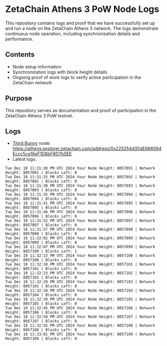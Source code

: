 # ZetaChain Athens 3 PoW Node Logs
This repository contains logs and proof that we have successfully set up and run a node on the ZetaChain Athens 3 network. The logs demonstrate continuous node operation, including synchronization details and performance.

## Contents
- Node setup information
- Synchronization logs with block height details
- Ongoing proof of work logs to verify active participation in the ZetaChain network

## Purpose
This repository serves as documentation and proof of participation in the ZetaChain Athens 3 PoW testnet.

## Logs

- [Third Bunny](https://thirdbunny.xyz/) node: https://athens.explorer.zetachain.com/address/0x225254d35dE666064Eccc5ce16eF1D8bF8D7b5EE
- Latest logs:
```
Tue Dec 10 11:31:20 PM UTC 2024 Your Node Height: 8057091 | Network Height: 8057091 | Blocks Left: 0
Tue Dec 10 11:31:25 PM UTC 2024 Your Node Height: 8057092 | Network Height: 8057092 | Blocks Left: 0
Tue Dec 10 11:31:30 PM UTC 2024 Your Node Height: 8057093 | Network Height: 8057093 | Blocks Left: 0
Tue Dec 10 11:31:35 PM UTC 2024 Your Node Height: 8057094 | Network Height: 8057094 | Blocks Left: 0
Tue Dec 10 11:31:41 PM UTC 2024 Your Node Height: 8057095 | Network Height: 8057095 | Blocks Left: 0
Tue Dec 10 11:31:46 PM UTC 2024 Your Node Height: 8057096 | Network Height: 8057096 | Blocks Left: 0
Tue Dec 10 11:31:52 PM UTC 2024 Your Node Height: 8057097 | Network Height: 8057097 | Blocks Left: 0
Tue Dec 10 11:31:57 PM UTC 2024 Your Node Height: 8057098 | Network Height: 8057098 | Blocks Left: 0
Tue Dec 10 11:32:02 PM UTC 2024 Your Node Height: 8057099 | Network Height: 8057099 | Blocks Left: 0
Tue Dec 10 11:32:07 PM UTC 2024 Your Node Height: 8057099 | Network Height: 8057100 | Blocks Left: 1
Tue Dec 10 11:32:13 PM UTC 2024 Your Node Height: 8057100 | Network Height: 8057100 | Blocks Left: 0
Tue Dec 10 11:32:18 PM UTC 2024 Your Node Height: 8057101 | Network Height: 8057101 | Blocks Left: 0
Tue Dec 10 11:32:23 PM UTC 2024 Your Node Height: 8057102 | Network Height: 8057102 | Blocks Left: 0
Tue Dec 10 11:32:29 PM UTC 2024 Your Node Height: 8057103 | Network Height: 8057103 | Blocks Left: 0
Tue Dec 10 11:32:34 PM UTC 2024 Your Node Height: 8057104 | Network Height: 8057104 | Blocks Left: 0
Tue Dec 10 11:32:39 PM UTC 2024 Your Node Height: 8057105 | Network Height: 8057105 | Blocks Left: 0
Tue Dec 10 11:32:45 PM UTC 2024 Your Node Height: 8057106 | Network Height: 8057106 | Blocks Left: 0
Tue Dec 10 11:32:50 PM UTC 2024 Your Node Height: 8057107 | Network Height: 8057107 | Blocks Left: 0
Tue Dec 10 11:32:55 PM UTC 2024 Your Node Height: 8057108 | Network Height: 8057108 | Blocks Left: 0
Tue Dec 10 11:33:01 PM UTC 2024 Your Node Height: 8057109 | Network Height: 8057109 | Blocks Left: 0
```
